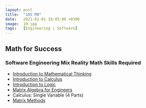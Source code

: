 ```yaml
---
layout: post
title:  "iOS M0"
date:   2021-01-01 18:05:00 +0300
image:  19.jpg
tags:   [Engineering | Software]
---
```


## Math for Success

### Software Engineering Mix Reality Math Skills Required

-   [Introduction to Mathematical Thinking](https://www.coursera.org/learn/mathematical-thinking?ranMID=40328&ranEAID=ZbA30aiKocg&ranSiteID=ZbA30aiKocg-SXSyEe1an2vx87QDrdtE3g&siteID=ZbA30aiKocg-SXSyEe1an2vx87QDrdtE3g&utm_content=10&utm_medium=partners&utm_source=linkshare&utm_campaign=ZbA30aiKocg#syllabus)
-   [Introduction to Calculus](https://www.coursera.org/learn/introduction-to-calculus?ranMID=40328&ranEAID=ZbA30aiKocg&ranSiteID=ZbA30aiKocg-Usw.1YnIcufBt0Vyhzapmw&siteID=ZbA30aiKocg-Usw.1YnIcufBt0Vyhzapmw&utm_content=10&utm_medium=partners&utm_source=linkshare&utm_campaign=ZbA30aiKocg/)
-   [Introduction to Logic](https://kanger.dev/run/introduction-to-logic-stanford/)
-   [Matrix Algebra for Engineers](https://kanger.dev/run/matrix-algebra-for-engineers-hkust/)
-   Calculus: Single Variable (4 Parts)
-   [Matrix Methods](https://kanger.dev/run/matrix-methods-university-of-minnesota/)


[jekyll-docs]: https://jekyllrb.com/docs/home

[jekyll-gh]: https://github.com/jekyll/jekyll

[jekyll-talk]: https://talk.jekyllrb.com/
